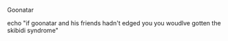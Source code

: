 Goonatar

echo "if goonatar and his friends hadn't edged you you woudlve gotten the skibidi syndrome"
